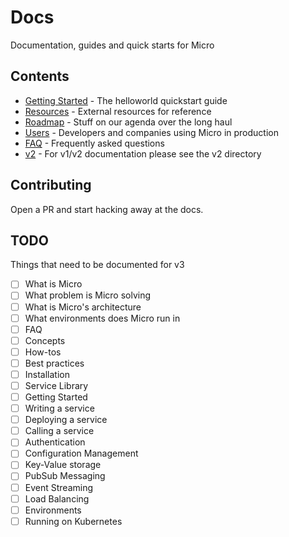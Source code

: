 # Docs

Documentation, guides and quick starts for Micro

## Contents

- [Getting Started](getting-started) - The helloworld quickstart guide
- [Resources](resources) - External resources for reference
- [Roadmap](roadmap) - Stuff on our agenda over the long haul
- [Users](users) - Developers and companies using Micro in production
- [FAQ](faq) - Frequently asked questions
- [v2](v2) - For v1/v2 documentation please see the v2 directory

## Contributing

Open a PR and start hacking away at the docs.

## TODO

Things that need to be documented for v3

- [ ] What is Micro
- [ ] What problem is Micro solving
- [ ] What is Micro's architecture
- [ ] What environments does Micro run in
- [ ] FAQ
- [ ] Concepts
- [ ] How-tos
- [ ] Best practices
- [ ] Installation
- [ ] Service Library
- [ ] Getting Started
- [ ] Writing a service
- [ ] Deploying a service
- [ ] Calling a service
- [ ] Authentication
- [ ] Configuration Management
- [ ] Key-Value storage
- [ ] PubSub Messaging
- [ ] Event Streaming
- [ ] Load Balancing
- [ ] Environments
- [ ] Running on Kubernetes
